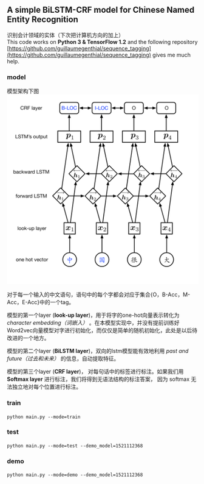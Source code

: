 ## A simple BiLSTM-CRF model for Chinese Named Entity Recognition
识别会计领域的实体（下次把计算机方向的加上）  
This code works on __Python 3 & TensorFlow 1.2__ and the following repository [https://github.com/guillaumegenthial/sequence_tagging](https://github.com/guillaumegenthial/sequence_tagging) gives me much help.

### model
模型架构下图
![Network](./pics/pic1.png)

对于每一个输入的中文语句，语句中的每个字都会对应于集合{O，B-Acc，M-Acc，E-Acc}中的一个tag。

模型的第一个layer (__look-up layer__)，用于将字的one-hot向量表示转化为 *character embedding（词嵌入）* 。在本模型实现中，并没有提前训练好Word2vec向量模型对字进行初始化，而仅仅是简单的随机初始化，此处是以后待改进的一个地方。

模型的第二个layer (__BiLSTM layer__)，双向的lstm模型能有效地利用 *past and future（过去和未来）* 的信息，自动提取特征。

模型的第三个layer (__CRF layer__)， 对每句话中的标签进行标注。如果我们用 __Softmax layer__ 进行标注，我们将得到无语法结构的标注答案， 因为 softmax 无法独立地对每个位置进行标注。

### train

`python main.py --mode=train `

### test

`python main.py --mode=test --demo_model=1521112368`

### demo

`python main.py --mode=demo --demo_model=1521112368`


